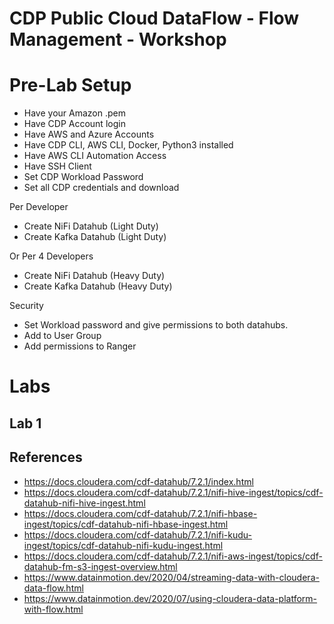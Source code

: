 # CDP Public Cloud DataFlow - Flow Management - Workshop


# Pre-Lab Setup

* Have your Amazon .pem
* Have CDP Account login
* Have AWS and Azure Accounts
* Have CDP CLI, AWS CLI, Docker, Python3 installed
* Have AWS CLI Automation Access
* Have SSH Client
* Set CDP Workload Password
* Set all CDP credentials and download


Per Developer

* Create NiFi Datahub (Light Duty)
* Create Kafka Datahub (Light Duty)

Or Per 4 Developers

* Create NiFi Datahub (Heavy Duty)
* Create Kafka Datahub (Heavy Duty)

Security

* Set Workload password and give permissions to both datahubs.
* Add to User Group
* Add permissions to Ranger

# Labs

## Lab 1


## References

* https://docs.cloudera.com/cdf-datahub/7.2.1/index.html
* https://docs.cloudera.com/cdf-datahub/7.2.1/nifi-hive-ingest/topics/cdf-datahub-nifi-hive-ingest.html
* https://docs.cloudera.com/cdf-datahub/7.2.1/nifi-hbase-ingest/topics/cdf-datahub-nifi-hbase-ingest.html
* https://docs.cloudera.com/cdf-datahub/7.2.1/nifi-kudu-ingest/topics/cdf-datahub-nifi-kudu-ingest.html
* https://docs.cloudera.com/cdf-datahub/7.2.1/nifi-aws-ingest/topics/cdf-datahub-fm-s3-ingest-overview.html 
* https://www.datainmotion.dev/2020/04/streaming-data-with-cloudera-data-flow.html
* https://www.datainmotion.dev/2020/07/using-cloudera-data-platform-with-flow.html
